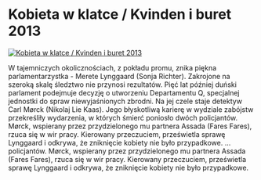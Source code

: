 Kobieta w klatce / Kvinden i buret 2013 
=============
[![Kobieta w klatce / Kvinden i buret 2013 ](http://vidos.pl/images/player.gif)](http://vidos.pl/kobieta-w-klatce-kvinden-i-buret-2013)

 W tajemniczych okolicznościach, z pokładu promu, znika piękna parlamentarzystka - Merete Lynggaard (Sonja Richter). Zakrojone na szeroką skalę śledztwo nie przynosi rezultatów. Pięć lat później duński parlament podejmuje decyzję o utworzeniu Departamentu Q, specjalnej jednostki do spraw niewyjaśnionych zbrodni. Na jej czele staje detektyw Carl Mørck (Nikolaj Lie Kaas). Jego błyskotliwą karierę w wydziale zabójstw przekreśliły wydarzenia, w których śmierć poniosło dwóch policjantów. Mørck, wspierany przez przydzielonego mu partnera Assada (Fares Fares), rzuca się w wir pracy. Kierowany przeczuciem, prześwietla sprawę Lynggaard i odkrywa, że zniknięcie kobiety nie było przypadkowe.   ... policjantów. Mørck, wspierany przez przydzielonego mu partnera Assada (Fares Fares), rzuca się w wir pracy. Kierowany przeczuciem, prześwietla sprawę Lynggaard i odkrywa, że zniknięcie kobiety nie było przypadkowe.
